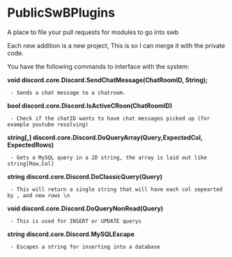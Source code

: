 PublicSwBPlugins
================

A place to file your pull requests for modules to go into swb

Each new addition is a new project, This is so I can merge it with the private code.

You have the following commands to interface with the system:

**void discord.core.Discord.SendChatMessage(ChatRoomID, String);**

` - Sends a chat message to a chatroom.`


**bool discord.core.Discord.IsActiveCRoon(ChatRoomID)**

` - Check if the chatID wants to have chat messages picked up (for example youtube resolving)`

**string[,] discord.core.Discord.DoQueryArray(Query,ExpectedCol, ExpectedRows)**


` - Gets a MySQL query in a 2D string, the array is laid out like string[Row,Col]`

**string discord.core.Discord.DoClassicQuery(Query)**

` - This will return a single string that will have each col sepearted by , and new rows \n`

**void discord.core.Discord.DoQueryNonRead(Query)**

` - This is used for INSERT or UPDATE querys`

**string discord.core.Discord.MySQLEscape**

` - Escapes a string for inserting into a database`
